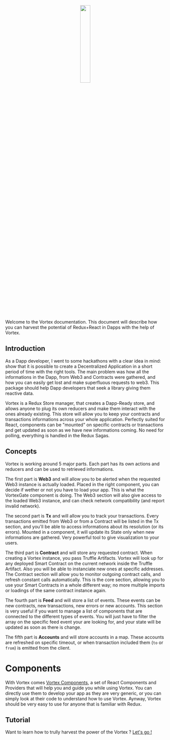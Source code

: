 <div align="center" >
<img width="25%" src="https://gitlab.com/Horyus/vortex/vortex/raw/master/.assets/vortex.png">
</div>

Welcome to the Vortex documentation. This document will describe how you can harvest the potential of Redux+React in Dapps with the help of Vortex.

## Introduction

As a Dapp developer, I went to some hackathons with a clear idea in mind: show that it is possible to create a Decentralized Application in a short period of time with the right tools. The main problem was how all the informations in the Dapp, from Web3 and Contracts were gathered, and how you can easily get lost and make superfluous requests to web3. This package should help Dapp developers that seek a library giving them reactive data.

Vortex is a Redux Store manager, that creates a Dapp-Ready store, and allows anyone to plug its own reducers and make them interact with the ones already existing. This store will allow you to keep your contracts and transactions informations across your whole application. Perfectly suited for React, components can be "mounted" on specific contracts or transactions and get updated as soon as we have new informations coming. No need for polling, everything is handled in the Redux Sagas.

## Concepts

Vortex is working around 5 major parts. Each part has its own actions and reducers and can be used to retrieved informations.

The first part is **Web3** and will allow you to be alerted when the requested Web3 instance is actually loaded. Placed in the right component, you can decide if wether or not you have to load your app. This is what the VortexGate component is doing. The Web3 section will also give access to the loaded Web3 instance, and can check network compatibility (and report invalid network).

The second part is **Tx** and will allow you to track your transactions. Every transactions emitted from Web3 or from a Contract will be listed in the Tx section, and you'll be able to access informations about its resolution (or its errors). Mounted in a component, it will update its State only when new informations are gathered. Very powerful tool to give visualization to your users.

The third part is **Contract** and will store any requested contract. When creating a Vortex instance, you pass Truffle Artifacts. Vortex will look up for any deployed Smart Contract on the current network inside the Truffle Artifact. Also you will be able to instanciate new ones at specific addresses. The Contract section will allow you to monitor outgoing contract calls, and refresh constant calls automatically. This is the core section, allowing you to use your Smart Contracts in a whole different way; no more multiple imports or loadings of the same contract instance again.

The fourth part is **Feed** and will store a list of events. These events can be new contracts, new transactions, new errors or new accounts. This section is very useful if you want to manage a list of components that are connected to the different types of events. You will just have to filter the array on the specific feed event your are looking for, and your state will be updated as soon as there is change.

The fifth part is **Accounts** and will store accounts in a map. These accounts are refreshed on specific timeout, or when transaction included them (`to` or `from`) is emitted from the client.

# Components

With Vortex comes [Vortex Components](./tutorial.md#vortexgate), a set of React Components and Providers that will help you and guide you while using Vortex. You can directly use them to develop your app as they are very generic, or you can simply look at their code to understand how to use Vortex. Aynway, Vortex should be very easy to use for anyone that is familiar with Redux.

## Tutorial

Want to learn how to trully harvest the power of the Vortex ? [Let's go !](./tutorial.md)

